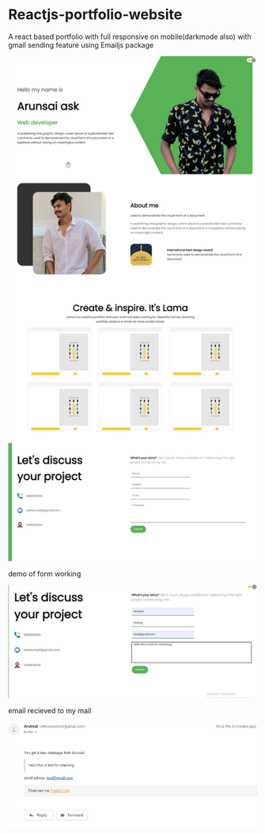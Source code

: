 # Reactjs-portfolio-website
A react based portfolio  with full responsive on mobile(darkmode also)
with gmail sending feature using Emailjs package

![Screenshot](screenshot.jpg)

demo of form working

![Screenshot](demo.jpg)

email recieved to my mail

![Screenshot](email.jpg)

